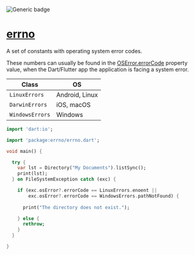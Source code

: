 ![Generic badge](https://img.shields.io/badge/status-draft-error.svg)

# [errno](https://github.com/rtmigo/errno)

A set of constants with operating system error codes.

These numbers can usually be found in the 
[OSError.errorCode](https://api.dart.dev/stable/dart-io/OSError/errorCode.html) 
property value, when the Dart/Flutter app the application is facing a system error.

| Class           | OS             |
|-----------------|----------------|
| `LinuxErrors`   | Android, Linux |
| `DarwinErrors`  | iOS, macOS     |
| `WindowsErrors` | Windows        |

``` dart
import 'dart:io';

import 'package:errno/errno.dart';

void main() {

  try {
    var lst = Directory("My Documents").listSync();
    print(lst);
  } on FileSystemException catch (exc) {

    if (exc.osError?.errorCode == LinuxErrors.enoent ||
        exc.osError?.errorCode == WindowsErrors.pathNotFound) {
      
      print("The directory does not exist.");

    } else {
      rethrow;
    }
  }

}
```


